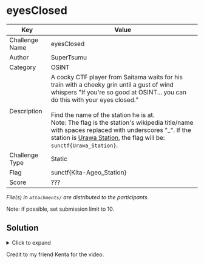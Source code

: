 # eyesClosed

| Key            | Value                                                                                                                                                                                                                                                                                                                                                                                                                                                   |
|----------------|---------------------------------------------------------------------------------------------------------------------------------------------------------------------------------------------------------------------------------------------------------------------------------------------------------------------------------------------------------------------------------------------------------------------------------------------------------|
| Challenge Name | eyesClosed                                                                                                                                                                                                                                                                                                                                                                                                                                              |
| Author         | SuperTsumu                                                                                                                                                                                                                                                                                                                                                                                                                                              |
| Category       | OSINT                                                                                                                                                                                                                                                                                                                                                                                                                                                   |
| Description    | A cocky CTF player from Saitama waits for his train with a cheeky grin until a gust of wind whispers "If you're so good at OSINT... you can do this with your eyes closed."<br><br>Find the name of the station he is at.<br>Note: The flag is the station's wikipedia title/name with spaces replaced with underscores "_". If the station is [Urawa Station](https://en.wikipedia.org/wiki/Urawa_Station), the flag will be: `sunctf{Urawa_Station}`. |
| Challenge Type | Static                                                                                                                                                                                                                                                                                                                                                                                                                                                  |
| Flag           | sunctf{Kita-Ageo_Station}                                                                                                                                                                                                                                                                                                                                                                                                                               |
| Score          | ???                                                                                                                                                                                                                                                                                                                                                                                                                                                     |

*File(s) in `attachments/` are distributed to the participants.*

Note: if possible, set submission limit to 10.

## Solution

<details>
<summary>Click to expand</summary>

He was at [Kita-Ageo Station](https://en.wikipedia.org/wiki/Kita-Ageo_Station).

</details>

Credit to my friend Kenta for the video.
